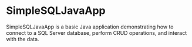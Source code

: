 # SimpleSQLJavaApp
SimpleSQLJavaApp is a basic Java application demonstrating how to connect to a SQL Server database, perform CRUD operations, and interact with the data.
